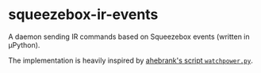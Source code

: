 # squeezebox-ir-events
A daemon sending IR commands based on Squeezebox events (written in µPython).

The implementation is heavily inspired by [ahebrank's script `watchpower.py`](https://github.com/ahebrank/squeezebox-utils).
